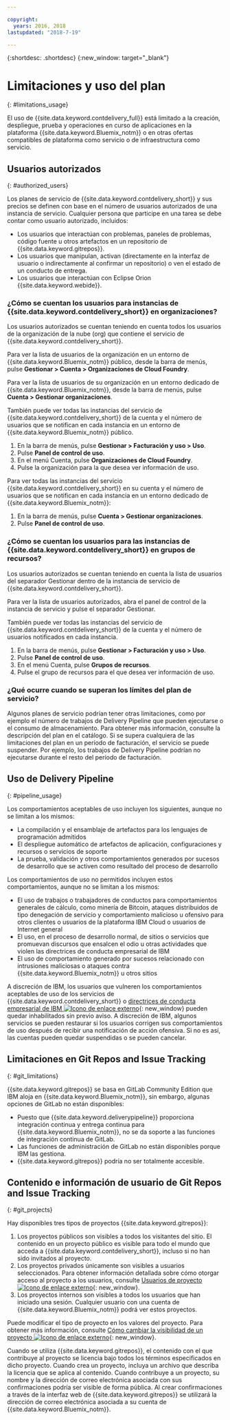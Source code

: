 ```yaml
---

copyright:
  years: 2016, 2018
lastupdated: "2018-7-19"

---
```


{:shortdesc: .shortdesc}
{:new_window: target="_blank"}

# Limitaciones y uso del plan
{: #limitations_usage}

El uso de {{site.data.keyword.contdelivery_full}} está limitado a la creación, despliegue, prueba y operaciones en curso de aplicaciones en la plataforma {{site.data.keyword.Bluemix_notm}} o en otras ofertas compatibles de plataforma como servicio o de infraestructura como servicio.

## Usuarios autorizados
{: #authorized_users}

Los planes de servicio de {{site.data.keyword.contdelivery_short}} y sus precios se definen con base en el número de usuarios autorizados de una instancia de servicio. Cualquier persona que participe en una tarea se debe contar como usuario autorizado, incluidos:

 * Los usuarios que interactúan con problemas, paneles de problemas, código fuente u otros artefactos en un repositorio de {{site.data.keyword.gitrepos}}.
 * Los usuarios que manipulan, activan (directamente en la interfaz de usuario o indirectamente al confirmar un repositorio) o ven el estado de un conducto de entrega.
 * Los usuarios que interactúan con Eclipse Orion {{site.data.keyword.webide}}.
 
### ¿Cómo se cuentan los usuarios para instancias de {{site.data.keyword.contdelivery_short}} en organizaciones?

Los usuarios autorizados se cuentan teniendo en cuenta todos los usuarios de la organización de la nube (org) que contiene el servicio de {{site.data.keyword.contdelivery_short}}. 

Para ver la lista de usuarios de la organización en un entorno de {{site.data.keyword.Bluemix_notm}} público, desde la barra de menús, pulse **Gestionar > Cuenta > Organizaciones de Cloud Foundry**.

Para ver la lista de usuarios de su organización en un entorno dedicado de {{site.data.keyword.Bluemix_notm}}, desde la barra de menús, pulse **Cuenta > Gestionar organizaciones**.

También puede ver todas las instancias del servicio de {{site.data.keyword.contdelivery_short}} de la cuenta y el número de usuarios que se notifican en cada instancia en un entorno de {{site.data.keyword.Bluemix_notm}} público.

1. En la barra de menús, pulse **Gestionar > Facturación y uso > Uso**.
2. Pulse **Panel de control de uso**.
3. En el menú Cuenta, pulse **Organizaciones de Cloud Foundry**.
4. Pulse la organización para la que desea ver información de uso.

Para ver todas las instancias del servicio {{site.data.keyword.contdelivery_short}} en su cuenta y el número de usuarios que se notifican en cada instancia en un entorno dedicado de {{site.data.keyword.Bluemix_notm}}:

1. En la barra de menús, pulse **Cuenta > Gestionar organizaciones**.
2. Pulse **Panel de control de uso**.

### ¿Cómo se cuentan los usuarios para las instancias de {{site.data.keyword.contdelivery_short}} en grupos de recursos?

Los usuarios autorizados se cuentan teniendo en cuenta la lista de usuarios del separador Gestionar dentro de la instancia de servicio de {{site.data.keyword.contdelivery_short}}. 

Para ver la lista de usuarios autorizados, abra el panel de control de la instancia de servicio y pulse el separador Gestionar.

También puede ver todas las instancias del servicio de {{site.data.keyword.contdelivery_short}} de la cuenta y el número de usuarios notificados en cada instancia.

1. En la barra de menús, pulse **Gestionar > Facturación y uso > Uso**.
2. Pulse **Panel de control de uso**.
3. En el menú Cuenta, pulse **Grupos de recursos**.
4. Pulse el grupo de recursos para el que desea ver información de uso.

### ¿Qué ocurre cuando se superan los límites del plan de servicio? 

Algunos planes de servicio podrían tener otras limitaciones, como por ejemplo el número de trabajos de Delivery Pipeline que pueden ejecutarse o el consumo de almacenamiento. Para obtener más información, consulte la descripción del plan en el catálogo. Si se supera cualquiera de las limitaciones del plan en un período de facturación, el servicio se puede suspender. Por ejemplo, los trabajos de Delivery Pipeline podrían no ejecutarse durante el resto del período de facturación.

## Uso de Delivery Pipeline
{: #pipeline_usage}

Los comportamientos aceptables de uso incluyen los siguientes, aunque no se limitan a los mismos:

* La compilación y el ensamblaje de artefactos para los lenguajes de programación admitidos
* El despliegue automático de artefactos de aplicación, configuraciones y recursos o servicios de soporte
* La prueba, validación y otros comportamientos generados por sucesos de desarrollo que se activen como resultado del proceso de desarrollo

Los comportamientos de uso no permitidos incluyen estos comportamientos, aunque no se limitan a los mismos:

* El uso de trabajos o trabajadores de conductos para comportamientos generales de cálculo, como minería de Bitcoin, ataques distribuidos de tipo denegación de servicio y comportamiento malicioso u ofensivo para otros clientes o usuarios de la plataforma IBM Cloud o usuarios de Internet general
* El uso, en el proceso de desarrollo normal, de sitios o servicios que promuevan discursos que ensalcen el odio u otras actividades que violen las directrices de conducta empresarial de IBM
* El uso de comportamiento generado por sucesos relacionado con intrusiones maliciosas o ataques contra {{site.data.keyword.Bluemix_notm}} u otros sitios

A discreción de IBM, los usuarios que vulneren los comportamientos aceptables de uso de los servicios de {{site.data.keyword.contdelivery_short}} o [directrices de conducta empresarial de IBM ![Icono de enlace externo](../../icons/launch-glyph.svg "Icono de enlace externo")](https://www.ibm.com/investor/governance/business-conduct-guidelines.html){: new_window} pueden quedar inhabilitados sin previo aviso. A discreción de IBM, algunos servicios se pueden restaurar si los usuarios corrigen sus comportamientos de uso después de recibir una notificación de acción ofensiva. Si no es así, las cuentas pueden quedar suspendidas o se pueden cancelar.

## Limitaciones en Git Repos and Issue Tracking
{: #git_limitations}

{{site.data.keyword.gitrepos}} se basa en GitLab Community Edition que IBM aloja en {{site.data.keyword.Bluemix_notm}}, sin embargo, algunas opciones de GitLab no están disponibles:

 * Puesto que {{site.data.keyword.deliverypipeline}} proporciona integración continua y entrega continua para {{site.data.keyword.Bluemix_notm}}, no se da soporte a las funciones de integración continua de GitLab.
 * Las funciones de administración de GitLab no están disponibles porque IBM las gestiona.
 * {{site.data.keyword.gitrepos}} podría no ser totalmente accesible.

## Contenido e información de usuario de Git Repos and Issue Tracking
{: #git_projects}

Hay disponibles tres tipos de proyectos {{site.data.keyword.gitrepos}}:

  1. Los proyectos públicos son visibles a todos los visitantes del sitio. El contenido en un proyecto público es visible para todo el mundo que acceda a {{site.data.keyword.contdelivery_short}}, incluso si no han sido invitados al proyecto.
  2. Los proyectos privados únicamente son visibles a usuarios seleccionados. Para obtener información detallada sobre cómo otorgar acceso al proyecto a los usuarios, consulte [Usuarios de proyecto ![Icono de enlace externo](../../icons/launch-glyph.svg "Icono de enlace externo")](https://git.ng.bluemix.net/help/workflow/add-user/add-user.md){: new_window}.
  3. Los proyectos internos son visibles a todos los usuarios que han iniciado una sesión. Cualquier usuario con una cuenta de {{site.data.keyword.Bluemix_notm}} podrá ver estos proyectos.

Puede modificar el tipo de proyecto en los valores del proyecto. Para obtener más información, consulte [Cómo cambiar la visibilidad de un proyecto ![Icono de enlace externo](../../icons/launch-glyph.svg "Icono de enlace externo")](https://git.ng.bluemix.net/help/public_access/public_access#how-to-change-project-visibility){: new_window}.

Cuando se utiliza {{site.data.keyword.gitrepos}}, el contenido con el que contribuye al proyecto se licencia bajo todos los términos especificados en dicho proyecto. Cuando crea un proyecto, incluya un archivo que describa la licencia que se aplica al contenido. Cuando contribuye a un proyecto, su nombre y la dirección de correo electrónica asociada con sus confirmaciones podría ser visible de forma pública. Al crear confirmaciones a través de la interfaz web de {{site.data.keyword.gitrepos}} se utilizará la dirección de correo electrónica asociada a su cuenta de {{site.data.keyword.Bluemix_notm}}.

<!-- ###Privacy with Git Repos and Issue Tracking profiles -->

<!-- A few features of {{site.data.keyword.gitrepos}} require the use of a profile page that publicly displays information that you provide. You give IBM the following permissions: -->

  <!-- a. Make the information in your profile&mdash;such as your name, email, picture, bio, social media links, and user activity&mdash;visible to other users of the service. -->

  <!-- b. Publicly disclose your name and other public information and activities that are associated with your use of the service, or otherwise publicize the fact that you are a user of the service, without any further notice to you. -->

<!-- The email address that is associated with your profile page is derived from your {{site.data.keyword.Bluemix_notm}} account details. To modify the email address that is displayed on your profile page, modify your {{site.data.keyword.Bluemix_notm}} account. -->

<!-- ## Deprecated services
{: #deprecated_services} -->

<!--{{site.data.keyword.trackplan}} and {{site.data.keyword.deliverypipeline}} Classic, which are part of IBM Bluemix {{site.data.keyword.jazzhub_short}} (JazzHub), are being retired. For more information, see [Track & Plan Retirement ![External link icon](../../icons/launch-glyph.svg "External link icon")](https://www.ibm.com/blogs/bluemix/2017/04/track-plan-retirement/){: new_window} and [Delivery Pipeline Retirement ![External link icon](../../icons/launch-glyph.svg "External link icon")](https://www.ibm.com/blogs/bluemix/2017/04/delivery-pipeline-retirement/){: new_window}. -->

<!-- Starting on May 25, no new JazzHub projects can be created. Through automatic rolling upgrades, JazzHub projects will be upgraded to {{site.data.keyword.contdelivery_short}} toolchains. The JazzHub site will be removed from service in early July. For more information about the upgrade, see [Upgrading JazzHub project to Bluemix Continuous Delivery toolchains ![External link icon](../../icons/launch-glyph.svg "External link icon")](https://developer.ibm.com/devops-services/2017/4/18/upgrading-jazzhub-projects-bluemix-continuous-delivery-toolchains/){: new_window} -->
